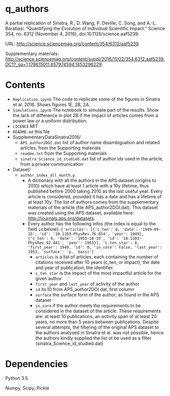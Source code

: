 # q_authors

A partial replication of Sinatra, R., D. Wang, P. Deville, C. Song, and A.-L. Barabasi. “Quantifying the Evolution of Individual Scientific Impact.” Science 354, no. 6312 (November 4, 2016), doi:10.1126/science.aaf5239.

URL: http://science.sciencemag.org/content/354/6312/aaf5239.

Supplementary materials: http://science.sciencemag.org/content/suppl/2016/11/02/354.6312.aaf5239.DC1?_ga=1.178615011.657974594.1453296229.

# Contents

* `Replication.ipynb` The code to replicate some of the figures in Sinatra et al. 2016. Shows figures 1E, 2B, 2A.
* `Simulations.ipynb` The notebook to simulate part of the results. Show the lack of difference in plot 2B if the impact of articles comes from a power law or a uniform distribution.
* `LICENCE` MIT
* `README.md` this file
* SupplementaryDataSinatra2016/
    * `APS_author2DOI.dat` list of author name disambiguation and related articles, from the Supporting materials
    * `readme.txt` from the Supporting materials
    * `sinatra_Science_id_studied.dat` list of author ids used in the article, from a private communication
* Dataset/
    * `author_index_all_month.p`
        * A dictionary with all the authors in the APS dataset (origins to 2010) which have at least 1 article with a 10y lifetime, thus published before 2000 taking 2010 as the last useful year.
        Every article is considered, provided it has a date and has a lifetime of at least 10y. The list of authors comes from the supplementary materials of the article (file APS_author2DOI.dat).
        This dataset was created using the APS dataset, available here: http://journals.aps.org/datasets.
        * Every author has the following infos (the index is equal to the field `id` below):
                `{'articles': [{'c_ten': 8,
                   'date': '1949-09-15',
                   'id': '10.1103-PhysRev.76.854',
                   'year': 1949},
                  {'c_ten': 6,
                   'date': '1953-10-15',
                   'id': '10.1103-PhysRev.92.441',
                   'year': 1953}],
                 'c_ten_star': 8,
                 'first_year': 1949,
                 'id': 0,
                 'in_core': False,
                 'last_year': 1953,
                 'surface': 'p.  bassi'}`
            * `articles` is a list of articles, each containing the number of citations received after 10 years (c_ten, or impact), the date and year of publication, the identifier.
            * `c_ten_star` is the impact of the most impactful article for the given author
            * `first_year` and `last_year` of activity of the author
            * `id` its ID from APS_author2DOI.dat, first column
            * `surface` the surface form of the author, as found in the APS dataset
            * `in_core` if the author meets the requirements to be considered in the dataset of the article. These requirements are: at least 10 publications, an activity span of at least 20 years, no more than 5 years between publications. Despite several attempts, the filtering of the original APS dataset to the authors analysed in Sinatra et al. was not possible, hence the authors kindly supplied the list ot be used as a filter (sinatra_Science_id_studied.dat)

# Dependencies

Python 3.5

Numpy, Scipy, Pickle

